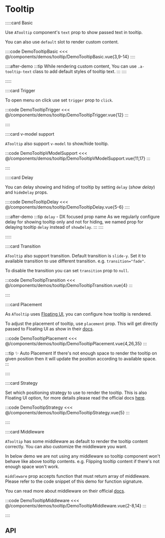 <script lang="ts" setup>
import api from '@virgo-ui/vue/component-meta/ATooltip.json';
</script>

# Tooltip

<!-- 👉 Basic -->
:::::card Basic

Use `ATooltip` component's `text` prop to show passed text in tooltip.

You can also use `default` slot to render custom content.

::::code DemoTooltipBasic
<<< @/components/demos/tooltip/DemoTooltipBasic.vue{3,9-14}
::::

::::after-demo
:::tip
While rendering custom content, You can use `.a-tooltip-text` class to add default styles of tooltip text.
:::
::::

:::::

<!-- 👉 Trigger -->
::::card Trigger

To open menu on click use set `trigger` prop to `click`.

:::code DemoTooltipTrigger
<<< @/components/demos/tooltip/DemoTooltipTrigger.vue{12}
:::

::::

<!-- 👉 v-model support -->
::::card v-model support

`ATooltip` also support `v-model` to show/hide tooltip.

:::code DemoTooltipVModelSupport
<<< @/components/demos/tooltip/DemoTooltipVModelSupport.vue{11,17}
:::

::::

<!-- 👉 Delay -->
:::::card Delay

You can delay showing and hiding of tooltip by setting `delay` (_show delay_) and `hideDelay` props.

::::code DemoTooltipDelay
<<< @/components/demos/tooltip/DemoTooltipDelay.vue{5-6}
::::

::::after-demo
:::tip `delay` - DX focused prop name
As we regularly configure delay for showing tooltip only and not for hiding, we named prop for delaying tooltip `delay` instead of `showDelay`.
:::
::::

:::::

<!-- 👉 Transition -->
::::card Transition

`ATooltip` also support transition. Default transition is `slide-y`. Set it to available transition to use different transition. e.g. `transition="fade"`.

To disable the transition you can set `transition` prop to `null`.

:::code DemoTooltipTransition
<<< @/components/demos/tooltip/DemoTooltipTransition.vue{4}
:::

::::

<!-- 👉 Placement -->
::::card Placement

As `ATooltip` uses [Floating UI](https://floating-ui.com/), you can configure how tooltip is rendered.

To adjust the placement of tooltip, use `placement` prop. This will get directly passed to Floating UI as show in their [docs](https://floating-ui.com/docs/computePosition#placement).

:::code DemoTooltipPlacement
<<< @/components/demos/tooltip/DemoTooltipPlacement.vue{4,26,35}
:::

:::tip ✨ Auto Placement
If there's not enough space to render the tooltip on given position then it will update the position according to available space.
:::

::::

<!-- 👉 Strategy -->
::::card Strategy

Set which positioning strategy to use to render the tooltip. This is also Floating UI option, for more details please read the official docs [here](https://floating-ui.com/docs/computeposition#strategy).

:::code DemoTooltipStrategy
<<< @/components/demos/tooltip/DemoTooltipStrategy.vue{5}
:::

::::

<!-- 👉 Middleware -->
::::card Middleware

`ATooltip` has some middleware as default to render the tooltip content correctly. You can also customize the middleware you want.

In below demo we are not using any middleware so tooltip component won't behave like above tooltip contents. e.g. Flipping tooltip content if there's not enough space won't work.

`middleware` prop accepts function that must return array of middleware. Please refer to the code snippet of this demo for function signature.

You can read more about middleware on their official [docs](https://floating-ui.com/docs/computePosition#middleware).

:::code DemoTooltipMiddleware
<<< @/components/demos/tooltip/DemoTooltipMiddleware.vue{2-8,14}
:::

::::

<!-- 👉 API -->
## API

<Api title="Tooltip" :api="api"></Api>
